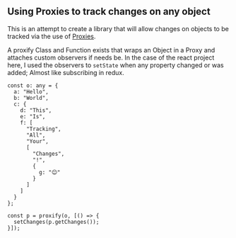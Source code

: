## Using Proxies to track changes on any object
This is an attempt to create a library that will allow changes on objects to be tracked via the use of [Proxies](https://developer.mozilla.org/en-US/docs/Web/JavaScript/Reference/Global_Objects/Proxy).

A proxify Class and Function exists that wraps an Object in a Proxy and attaches custom observers if needs be.
In the case of the react project here, I used the observers to ``setState`` when any property changed or was added; Almost like subscribing in redux.

```
const o: any = {
  a: "Hello",
  b: "World",
  c: {
    d: "This",
    e: "Is",
    f: [
      "Tracking",
      "All",
      "Your",
      [
        "Changes",
        "!",
        {
          g: "😊"
        }
      ]
    ]
  }
};

const p = proxify(o, [() => {
  setChanges(p.getChanges());
}]);
```
